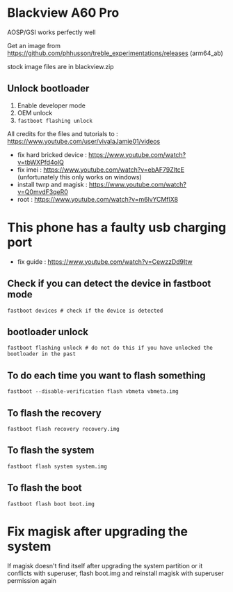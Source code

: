 # Blackview A60 Pro

AOSP/GSI works perfectly well

Get an image from https://github.com/phhusson/treble_experimentations/releases (arm64_ab)

stock image files are in blackview.zip

## Unlock bootloader

1. Enable developer mode 
2. OEM unlock
3. `fastboot flashing unlock`

All credits for the files and tutorials to : https://www.youtube.com/user/vivalaJamie01/videos

- fix hard bricked device : https://www.youtube.com/watch?v=tbWXPfd4olQ
- fix imei : https://www.youtube.com/watch?v=ebAF79ZltcE (unfortunately this only works on windows)
- install twrp and magisk : https://www.youtube.com/watch?v=Q0mvdF3qeR0
- root : https://www.youtube.com/watch?v=m6lvYCMflX8

# This phone has a faulty usb charging port
- fix guide : https://www.youtube.com/watch?v=CewzzDd9Itw

## Check if you can detect the device in fastboot mode
`fastboot devices # check if the device is detected`

## bootloader unlock
`fastboot flashing unlock # do not do this if you have unlocked the bootloader in the past`

## To do each time you want to flash something
`fastboot --disable-verification flash vbmeta vbmeta.img`

## To flash the recovery
`fastboot flash recovery recovery.img`

## To flash the system
`fastboot flash system system.img`

## To flash the boot
`fastboot flash boot boot.img`


# Fix magisk after upgrading the system
If magisk doesn't find itself after upgrading the system partition or it conflicts with superuser, flash boot.img and reinstall magisk with superuser permission again

